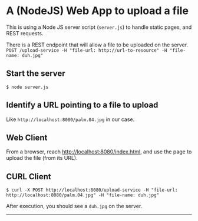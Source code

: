 # A (NodeJS) Web App to upload a file
This is using a Node JS server script (`server.js`) to handle static pages, and REST requests.

There is a REST endpoint that will allow a file to be uploaded on the server.  
`POST /upload-service -H "file-url: http://url-to-resource" -H "file-name: duh.jpg"`

## Start the server
```
$ node server.js
```

## Identify a URL pointing to a file to upload
Like `http://localhost:8080/palm.04.jpg` in our case.

## Web Client
From a browser, reach <http://localhost:8080/index.html>, and use the page to upload the file (from its URL).


## CURL Client
```
$ curl -X POST http://localhost:8080/upload-service -H "file-url: http://localhost:8080/palm.04.jpg" -H "file-name: duh.jpg"
```

After execution, you should see a `duh.jpg` on the server.

---
